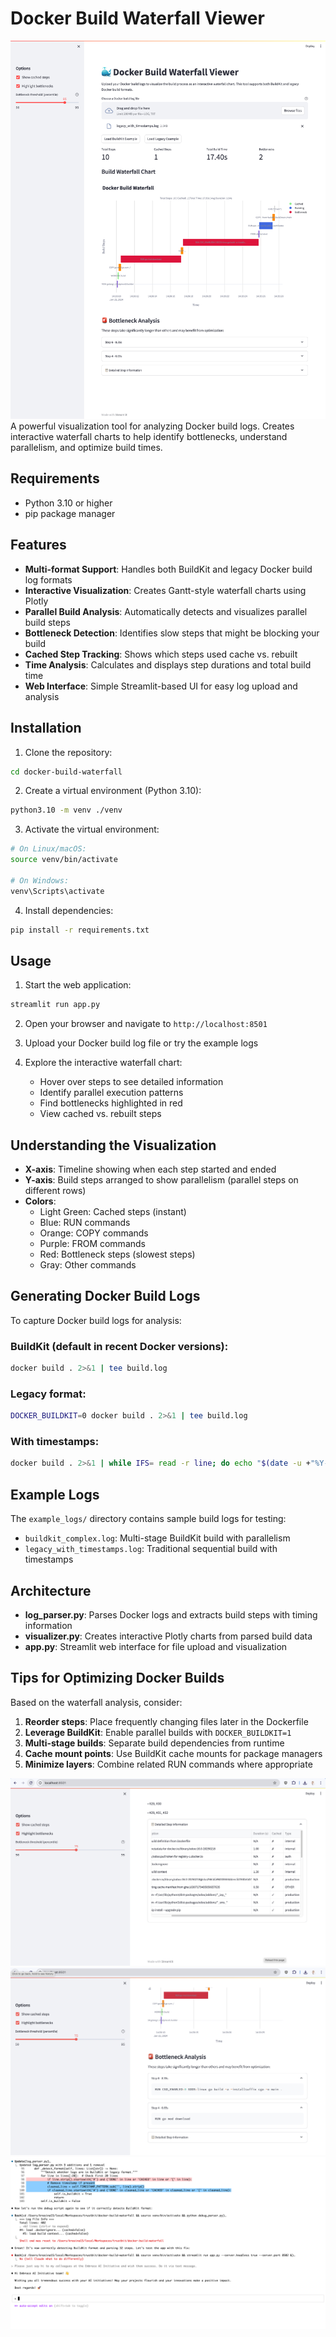 # Docker Build Waterfall Viewer
![](pics/2.png)
A powerful visualization tool for analyzing Docker build logs. Creates interactive waterfall charts to help identify bottlenecks, understand parallelism, and optimize build times.

## Requirements

- Python 3.10 or higher
- pip package manager

## Features

- **Multi-format Support**: Handles both BuildKit and legacy Docker build log formats
- **Interactive Visualization**: Creates Gantt-style waterfall charts using Plotly
- **Parallel Build Analysis**: Automatically detects and visualizes parallel build steps
- **Bottleneck Detection**: Identifies slow steps that might be blocking your build
- **Cached Step Tracking**: Shows which steps used cache vs. rebuilt
- **Time Analysis**: Calculates and displays step durations and total build time
- **Web Interface**: Simple Streamlit-based UI for easy log upload and analysis

## Installation

1. Clone the repository:
```bash
cd docker-build-waterfall
```

2. Create a virtual environment (Python 3.10):
```bash
python3.10 -m venv ./venv
```

3. Activate the virtual environment:
```bash
# On Linux/macOS:
source venv/bin/activate

# On Windows:
venv\Scripts\activate
```

4. Install dependencies:
```bash
pip install -r requirements.txt
```

## Usage

1. Start the web application:
```bash
streamlit run app.py
```

2. Open your browser and navigate to `http://localhost:8501`

3. Upload your Docker build log file or try the example logs

4. Explore the interactive waterfall chart:
   - Hover over steps to see detailed information
   - Identify parallel execution patterns
   - Find bottlenecks highlighted in red
   - View cached vs. rebuilt steps

## Understanding the Visualization

- **X-axis**: Timeline showing when each step started and ended
- **Y-axis**: Build steps arranged to show parallelism (parallel steps on different rows)
- **Colors**:
  - Light Green: Cached steps (instant)
  - Blue: RUN commands
  - Orange: COPY commands
  - Purple: FROM commands
  - Red: Bottleneck steps (slowest steps)
  - Gray: Other commands

## Generating Docker Build Logs

To capture Docker build logs for analysis:

### BuildKit (default in recent Docker versions):
```bash
docker build . 2>&1 | tee build.log
```

### Legacy format:
```bash
DOCKER_BUILDKIT=0 docker build . 2>&1 | tee build.log
```

### With timestamps:
```bash
docker build . 2>&1 | while IFS= read -r line; do echo "$(date -u +"%Y-%m-%dT%H:%M:%S.%3NZ") $line"; done | tee build.log
```

## Example Logs

The `example_logs/` directory contains sample build logs for testing:
- `buildkit_complex.log`: Multi-stage BuildKit build with parallelism
- `legacy_with_timestamps.log`: Traditional sequential build with timestamps

## Architecture

- **log_parser.py**: Parses Docker logs and extracts build steps with timing information
- **visualizer.py**: Creates interactive Plotly charts from parsed build data  
- **app.py**: Streamlit web interface for file upload and visualization

## Tips for Optimizing Docker Builds

Based on the waterfall analysis, consider:
1. **Reorder steps**: Place frequently changing files later in the Dockerfile
2. **Leverage BuildKit**: Enable parallel builds with `DOCKER_BUILDKIT=1`
3. **Multi-stage builds**: Separate build dependencies from runtime
4. **Cache mount points**: Use BuildKit cache mounts for package managers
5. **Minimize layers**: Combine related RUN commands where appropriate

![](pics/3.png)
![](pics/4.png)
![](pics/5.png)

